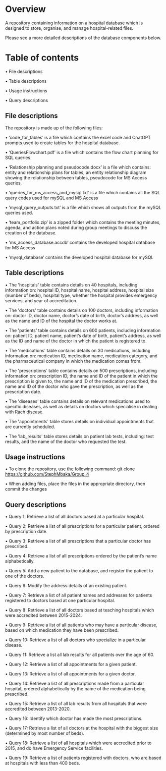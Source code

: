 # Overview

A repository containing information on a hospital database which is designed to store, organise, and manage hospital-related files. 

Please see a more detailed descriptions of the database components below.

# Table of contents

•	File descriptions

•	Table descriptions

•	Usage instructions

•	Query descriptions

## File descriptions

The repository is made up of the following files:

•	‘code_for_tables’ is a file which contains the excel code and ChatGPT prompts used to create tables for the hospital database.

•	‘QueriesFlowchart.pdf’ is a file which contains the flow chart planning for SQL queries.

•	‘Relationship planning and pseudocode.docx’ is a file which contains: entity and relationship plans for tables, an entity relationship diagram showing the relationship between tables, pseudocode for MS Access queries.

•	‘queries_for_ms_access_and_mysql.txt’ is a file which contains all the SQL query codes used for mySQL and MS Access

•	‘mysql_query_outputs.txt’ is a file which shows all outputs from the mySQL queries used.

•	‘team_portfolio.zip’ is a zipped folder which contains the meeting minutes, agenda, and action plans noted during group meetings to discuss the creation of the database.

•	‘ms_access_database.accdb’ contains the developed hospital database for MS Access

•	‘mysql_database’ contains the developed hospital database for mySQL

## Table descriptions

•	The 'hospitals' table contains details on 40 hospitals, including information on: hospital ID, hospital name, hospital address, hospital size (number of beds), hospital type, whether the hospital provides emergency services, and year of accreditation.

•	The 'doctors' table contains details on 100 doctors, including information on: doctor ID, doctor name, doctor’s date of birth, doctor’s address, as well as the name and ID of the hospital the doctor works at.

•	The 'patients' table contains details on 600 patients, including information on: patient ID, patient name, patient’s date of birth, patient’s address, as well as the ID and name of the doctor in which the patient is registered to.

•	The 'medications' table contains details on 30 medications, including information on: medication ID, medication name, medication category, and the pharmaceutical company in which the medication comes from.

•	The 'prescriptions' table contains details on 500 prescriptions, including information on: prescription ID, the name and ID of the patient in which the prescription is given to, the name and ID of the medication prescribed, the name and ID of the doctor who gave the prescription, as well as the prescription date.

•	The 'diseases' table contains details on relevant medications used to specific diseases, as well as details on doctors which specialise in dealing with Rach disease.

•	The 'appointments' table stores details on individual appointments that are currently scheduled.

•	The 'lab_results' table stores details on patient lab tests, including: test results, and the name of the doctor who requested the test.

## Usage instructions

•	To clone the repository, use the following command: git clone https://github.com/StephMbaka/Group_4

•	When adding files, place the files in the appropriate directory, then commit the changes

## Query descriptions

•	Query 1: Retrieve a list of all doctors based at a particular hospital. 

•	Query 2: Retrieve a list of all prescriptions for a particular patient, ordered by prescription date. 

•	Query 3: Retrieve a list of all prescriptions that a particular doctor has prescribed. 

•	Query 4: Retrieve a list of all prescriptions ordered by the patient’s name alphabetically. 

•	Query 5: Add a new patient to the database, and register the patient to one of the doctors. 

•	Query 6: Modify the address details of an existing patient.

•	Query 7: Retrieve a list of all patient names and addresses for patients registered to doctors based at one particular hospital.

•	Query 8: Retrieve a list of all doctors based at teaching hospitals which were accredited between 2015-2024. 

•	Query 9: Retrieve a list of all patients who may have a particular disease, based on which medication they have been prescribed.

•	Query 10: Retrieve a list of all doctors who specialize in a particular disease. 

•	Query 11: Retrieve a list all lab results for all patients over the age of 60. 

•	Query 12: Retrieve a list of all appointments for a given patient. 

•	Query 13: Retrieve a list of all appointments for a given doctor. 

•	Query 14: Retrieve a list of all prescriptions made from a particular hospital, ordered alphabetically by the name of the medication being prescribed.

•	Query 15: Retrieve a list of all lab results from all hospitals that were accredited between 2013-2020. 

•	Query 16: Identify which doctor has made the most prescriptions. 

•	Query 17: Retrieve a list of all doctors at the hospital with the biggest size (determined by most number of beds). 

•	Query 18: Retrieve a list of all hospitals which were accredited prior to 2015, and do have Emergency Service facilities. 

•	Query 19: Retrieve a list of patients registered with doctors, who are based at hospitals with less than 400 beds. 
